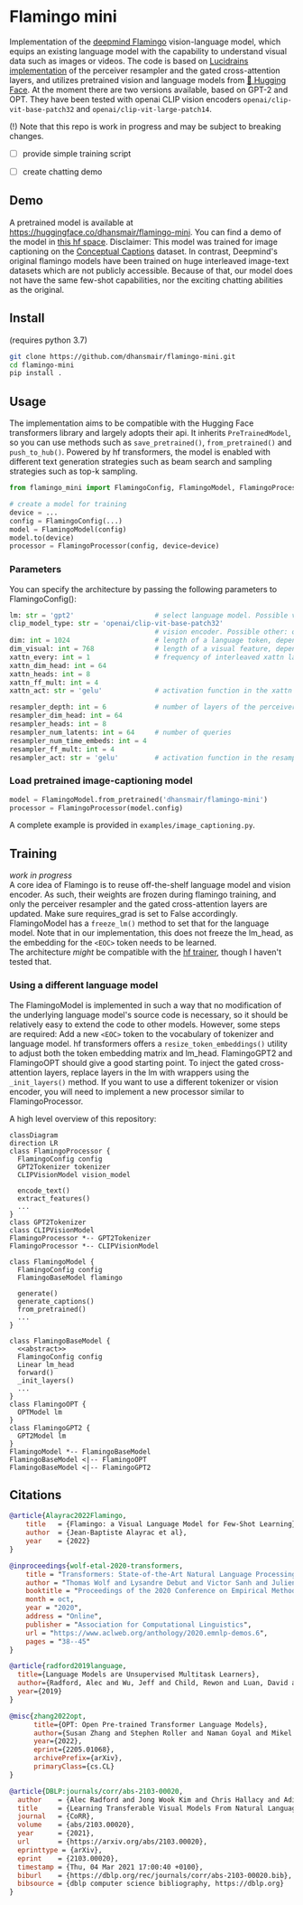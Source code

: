 # Flamingo mini
Implementation of the <a href="https://www.deepmind.com/blog/tackling-multiple-tasks-with-a-single-visual-language-model" target="blank">deepmind  Flamingo</a> vision-language model, which equips an existing language model with the capability to understand visual data such as images or videos. The code is based on <a href="https://github.com/lucidrains/flamingo-pytorch" targe="blank">Lucidrains implementation</a> of the perceiver resampler and the gated cross-attention layers, and utilizes pretrained vision and language models from <a href="https://huggingface.co/" target="blank"> 🤗 Hugging Face</a>. At the moment there are two versions available, based on GPT-2 and OPT. They have been tested with openai CLIP vision encoders `openai/clip-vit-base-patch32` and `openai/clip-vit-large-patch14`.  

(!) Note that this repo is work in progress and may be subject to breaking changes.  

- [ ] provide simple training script
- [ ] create chatting demo


## Demo
A pretrained model is available at https://huggingface.co/dhansmair/flamingo-mini. You can find a demo of the model in <a href="https://huggingface.co/spaces/dhansmair/flamingo-mini-cap" target="blank">this hf space</a>.
Disclaimer: This model was trained for image captioning on the <a href="https://ai.google.com/research/ConceptualCaptions/" target="blank">Conceptual Captions</a> dataset. In contrast, Deepmind's original flamingo models have been trained on huge interleaved image-text datasets which are not publicly accessible. Because of that, our model does not have the same few-shot capabilities, nor the exciting chatting abilities as the original. 
 

## Install
(requires python 3.7)

```bash
git clone https://github.com/dhansmair/flamingo-mini.git
cd flamingo-mini
pip install .
```

## Usage
The implementation aims to be compatible with the Hugging Face transformers library and largely adopts their api. It inherits `PreTrainedModel`, so you can use methods such as `save_pretrained()`, `from_pretrained()` and `push_to_hub()`. Powered by hf transformers, the model is enabled with different text generation strategies such as beam search and sampling strategies such as top-k sampling.

```python
from flamingo_mini import FlamingoConfig, FlamingoModel, FlamingoProcessor

# create a model for training
device = ...
config = FlamingoConfig(...)
model = FlamingoModel(config)
model.to(device)
processor = FlamingoProcessor(config, device=device)
```
### Parameters
You can specify the architecture by passing the following parameters to FlamingoConfig():  
```python
lm: str = 'gpt2'                    # select language model. Possible values: gpt2, gpt2-*, facebook/opt-*
clip_model_type: str = 'openai/clip-vit-base-patch32'      
                                    # vision encoder. Possible other: openai/clip-vit-large-patch14
dim: int = 1024                     # length of a language token, depends on used language model
dim_visual: int = 768               # length of a visual feature, depends on the vision encoder
xattn_every: int = 1                # frequency of interleaved xattn layers
xattn_dim_head: int = 64
xattn_heads: int = 8
xattn_ff_mult: int = 4
xattn_act: str = 'gelu'             # activation function in the xattn FFW blocks. Possible values: gelu, sqrelu, relu

resampler_depth: int = 6            # number of layers of the perceiver resampler
resampler_dim_head: int = 64
resampler_heads: int = 8
resampler_num_latents: int = 64     # number of queries
resampler_num_time_embeds: int = 4
resampler_ff_mult: int = 4
resampler_act: str = 'gelu'         # activation function in the resampler FFW blocks. Possible values: gelu, sqrelu, relu

```

### Load pretrained image-captioning model
```python
model = FlamingoModel.from_pretrained('dhansmair/flamingo-mini')           # or flamingo-tiny
processor = FlamingoProcessor(model.config)
```
A complete example is provided in `examples/image_captioning.py`.


## Training
*work in progress*  
A core idea of Flamingo is to reuse off-the-shelf language model and vision encoder. As such, their weights are frozen during flamingo training, and only the perceiver resampler and the gated cross-attention layers are updated. Make sure requires_grad is set to False accordingly. FlamingoModel has a `freeze_lm()` method to set that for the language model. Note that in our implementation, this does not freeze the lm_head, as the embedding for the `<EOC>` token needs to be learned.  
The architecture *might* be compatible with the <a href="https://huggingface.co/docs/transformers/main_classes/trainer" target="blank">hf trainer</a>, though I haven't tested that.

### Using a different language model
The FlamingoModel is implemented in such a way that no modification of the underlying language model's source code is necessary, so it should be relatively easy to extend the code to other models. However, some steps are required: Add a new `<EOC>` token to the vocabulary of tokenizer and language model. hf transformers offers a `resize_token_embeddings()` utility to adjust both the token embedding matrix and lm_head. FlamingoGPT2 and FlamingoOPT should give a good starting point. To inject the gated cross-attention layers, replace layers in the lm with wrappers using the `_init_layers()` method. If you want to use a different tokenizer or vision encoder, you will need to implement a new processor similar to FlamingoProcessor.

A high level overview of this repository:

```mermaid
classDiagram
direction LR
class FlamingoProcessor {
  FlamingoConfig config
  GPT2Tokenizer tokenizer
  CLIPVisionModel vision_model
  
  encode_text()
  extract_features()
  ...
}
class GPT2Tokenizer
class CLIPVisionModel
FlamingoProcessor *-- GPT2Tokenizer
FlamingoProcessor *-- CLIPVisionModel

class FlamingoModel {
  FlamingoConfig config
  FlamingoBaseModel flamingo
  
  generate()
  generate_captions()
  from_pretrained() 
  ...
}

class FlamingoBaseModel {
  <<abstract>>
  FlamingoConfig config
  Linear lm_head
  forward()
  _init_layers()
  ...
}
class FlamingoOPT {
  OPTModel lm
}
class FlamingoGPT2 {
  GPT2Model lm
}
FlamingoModel *-- FlamingoBaseModel
FlamingoBaseModel <|-- FlamingoOPT
FlamingoBaseModel <|-- FlamingoGPT2
```

## Citations

```bibtex
@article{Alayrac2022Flamingo,
    title   = {Flamingo: a Visual Language Model for Few-Shot Learning},
    author  = {Jean-Baptiste Alayrac et al},
    year    = {2022}
}

@inproceedings{wolf-etal-2020-transformers,
    title = "Transformers: State-of-the-Art Natural Language Processing",
    author = "Thomas Wolf and Lysandre Debut and Victor Sanh and Julien Chaumond and Clement Delangue and Anthony Moi and Pierric Cistac and Tim Rault and Rémi Louf and Morgan Funtowicz and Joe Davison and Sam Shleifer and Patrick von Platen and Clara Ma and Yacine Jernite and Julien Plu and Canwen Xu and Teven Le Scao and Sylvain Gugger and Mariama Drame and Quentin Lhoest and Alexander M. Rush",
    booktitle = "Proceedings of the 2020 Conference on Empirical Methods in Natural Language Processing: System Demonstrations",
    month = oct,
    year = "2020",
    address = "Online",
    publisher = "Association for Computational Linguistics",
    url = "https://www.aclweb.org/anthology/2020.emnlp-demos.6",
    pages = "38--45"
}

@article{radford2019language,
  title={Language Models are Unsupervised Multitask Learners},
  author={Radford, Alec and Wu, Jeff and Child, Rewon and Luan, David and Amodei, Dario and Sutskever, Ilya},
  year={2019}
}

@misc{zhang2022opt,
      title={OPT: Open Pre-trained Transformer Language Models}, 
      author={Susan Zhang and Stephen Roller and Naman Goyal and Mikel Artetxe and Moya Chen and Shuohui Chen and Christopher Dewan and Mona Diab and Xian Li and Xi Victoria Lin and Todor Mihaylov and Myle Ott and Sam Shleifer and Kurt Shuster and Daniel Simig and Punit Singh Koura and Anjali Sridhar and Tianlu Wang and Luke Zettlemoyer},
      year={2022},
      eprint={2205.01068},
      archivePrefix={arXiv},
      primaryClass={cs.CL}
}

@article{DBLP:journals/corr/abs-2103-00020,
  author    = {Alec Radford and Jong Wook Kim and Chris Hallacy and Aditya Ramesh and Gabriel Goh and Sandhini Agarwal and Girish Sastry and Amanda Askell and Pamela Mishkin and Jack Clark and Gretchen Krueger and Ilya Sutskever},
  title     = {Learning Transferable Visual Models From Natural Language Supervision},
  journal   = {CoRR},
  volume    = {abs/2103.00020},
  year      = {2021},
  url       = {https://arxiv.org/abs/2103.00020},
  eprinttype = {arXiv},
  eprint    = {2103.00020},
  timestamp = {Thu, 04 Mar 2021 17:00:40 +0100},
  biburl    = {https://dblp.org/rec/journals/corr/abs-2103-00020.bib},
  bibsource = {dblp computer science bibliography, https://dblp.org}
}
```
